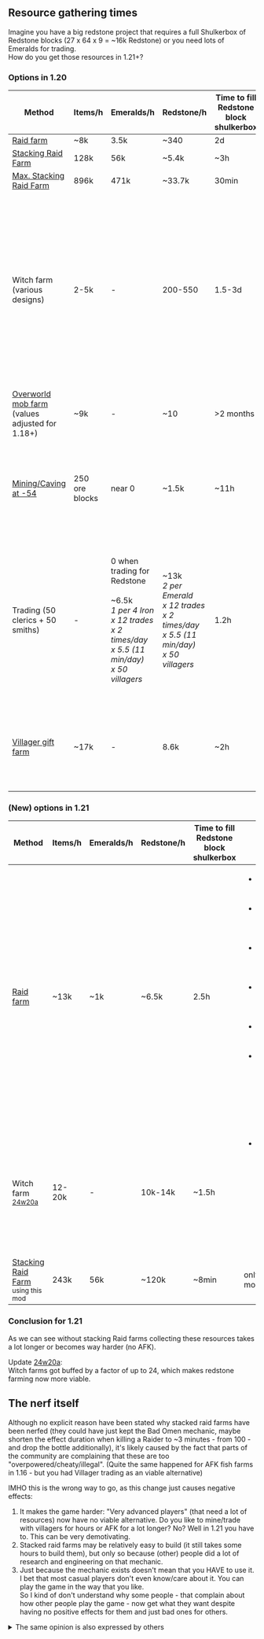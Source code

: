 ## Resource gathering times
Imagine you have a big redstone project that requires a full Shulkerbox of Redstone blocks (27 x 64 x 9 = ~16k Redstone) or you need lots of Emeralds for trading.<br/>
How do you get those resources in 1.21+?

### Options in 1.20
| Method | Items/h | Emeralds/h | Redstone/h | Time to fill Redstone block shulkerbox | Notes |
| --- |  --- | --- | --- | --- | --- |
| [Raid farm](https://www.youtube.com/watch?v=TDnppbTrdks)| ~8k | 3.5k | ~340 | 2d | † 1.21 |
| [Stacking Raid Farm](https://www.youtube.com/watch?v=n3mOlrMGjUg) | 128k | 56k | ~5.4k | ~3h | † 1.21 |
| [Max. Stacking Raid Farm](https://www.youtube.com/watch?v=yhW2Wub_4yw) | 896k | 471k | ~33.7k | 30min | † 1.21 |
| Witch farm (various designs) | 2-5k | - | 200-550 | 1.5-3d | <ul><li>At least 2x slower since 1.18 due to larger world height</li><li>Requires a witch hut</li><li>Witch huts got a lot rarer in 1.19 due to the introduction of the Mangrove Swamp where they don't generate</li></ul> |
| [Overworld mob farm](https://www.youtube.com/watch?v=Gg17wAr_IOI) (values adjusted for 1.18+) | ~9k | - | ~10 | >2 months | 
| [Mining/Caving at -54](https://www.youtube.com/watch?v=5cnLaNtxMek&t=480s) | 250 ore blocks | near 0 | ~1.5k | ~11h | <ul><li>No AFK</li><li>Non renewable</li><li>Requires appropriate equipment</li><li>Risk of death</li></ul> |
| Trading (50 clerics + 50 smiths) | - | 0 when trading for Redstone <br/><br/>~6.5k<br/><i>1 per 4 Iron <br/>x 12 trades <br/>x 2 times/day <br/>x 5.5 (11 min/day) <br/>x 50 villagers</i> | ~13k<br/><i>2 per Emerald <br/>x 12 trades <br/>x 2 times/day <br/>x 5.5 (11 min/day) <br/>x 50 villagers</i> | 1.2h | <ul><li>No AFK</li><li>Requires >26k Iron/h (an average 4x Iron farm with 12 villagers produces ~1.5k Iron/h)</li><li>May cause lag as villagers need a lot of performance</li></ul> |
| [Villager gift farm](https://www.youtube.com/watch?v=Ic3YU4WbyJo) | ~17k | - | 8.6k | ~2h | <ul><li>Partial AFK</li><li>Requires 200 villagers - needs a lot of performance</li></ul> |

### (New) options in 1.21
| Method | Items/h | Emeralds/h | Redstone/h | Time to fill Redstone block shulkerbox | Notes |
| --- |  --- | --- | --- | --- | --- |
| [Raid farm](https://www.youtube.com/watch?v=hhOXu1HRSq0) | ~13k | ~1k | ~6.5k | 2.5h | <ul><li>Stacking Raid farms are no longer possible</li><li>Requires collecting and drinking Ominous Bottles (~2s)</li><li>Harder to AFK as bottle needs to be consumed + Killing mobs</li><li>Requires a beacon/regeneration to not starve to death</li><li>Additional count down of Raid omen (30s)</li><li>A raid cycle is roughly ~2mins in comparison to ~1m30s in 1.20 → 1.21 farm has an estimated 75% performance of 1.20</li></ul>
| Witch farm <sup>[24w20a](https://minecraft.wiki/w/Java_Edition_24w20a)</sup> | 12-20k | - | 10k-14k | ~1.5h | <ul><li>Now always drop 4-8 redstone<ul><li>``x6`` improvement without looting<br/>``Ø 1 → 6``</li><li>``x3`` improvement with looting<br/>``Ø 2.5 → 7.5``</li><li>``x8`` increased drop chance:<br/>``12.5% → 100%``</li></ul></li></ul> |
| [Stacking Raid Farm](https://www.youtube.com/watch?v=n3mOlrMGjUg) <sup>using this mod</sup> | 243k | 56k | ~120k | ~8min | only works with this mod |

### Conclusion for 1.21
As we can see without stacking Raid farms collecting these resources takes a lot longer or becomes way harder (no AFK).

Update [24w20a](https://minecraft.wiki/w/Java_Edition_24w20a):<br/>
Witch farms got buffed by a factor of up to 24, which makes redstone farming now more viable.

## The nerf itself
Although no explicit reason have been stated why stacked raid farms have been nerfed (they could have just kept the Bad Omen mechanic, maybe shorten the effect duration when killing a Raider to ~3 minutes - from 100 - and drop the bottle additionally), it's likely caused by the fact that parts of the community are complaining that these are too "overpowered/cheaty/illegal". (Quite the same happened for AFK fish farms in 1.16 - but you had Villager trading as an viable alternative)

IMHO this is the wrong way to go, as this change just causes negative effects:
1. It makes the game harder: "Very advanced players" (that need a lot of resources) now have no viable alternative. Do you like to mine/trade with villagers for hours or AFK for a lot longer? No? Well in 1.21 you have to. This can be very demotivating.
2. Stacked raid farms may be relatively easy to build (it still takes some hours to build them), but only so because (other) people did a lot of research and engineering on that mechanic.
3. Just because the mechanic exists doesn't mean that you HAVE to use it. I bet that most casual players don't even know/care about it. You can play the game in the way that you like.<br/>So I kind of don't understand why some people - that complain about how other people play the game - now get what they want despite having no positive effects for them and just bad ones for others.

<details><summary>The same opinion is also expressed by others</summary>

* > If you don't like them, don't use them. It's not like anyone is preventing you from build a witch farm instead. No need to ruin everyone else's fun just because you prefer to play differently.<sup>[Reddit](https://www.reddit.com/r/technicalminecraft/comments/r1yaee/comment/hm4seea)</sup>
* > Don’t like it, don’t build it is my opinion. If we plan on asking Mojang to nerf any farm/mechanic we don’t personally like or use ourselves things would be incredibly messy and nothing but nonstop arguments about what stays and what’s “cheating/too over powered.”<sup>[Reddit](https://www.reddit.com/r/technicalminecraft/comments/xab4ja/comment/insvopo)</sup>
* > I think the main problem is people telling others how to play. If you feel building a raid farm is "cheating", don't do it. Your friend seems to think otherwise... <sup>[Reddit](https://www.reddit.com/r/Minecraft/comments/fg148d/comment/fk1uv48)</sup>
* > I do think it is OP, but the fact that you can build a farm this powerful with so little effort should be considered an achievement of the technical community, because they did the research, the design, and they exploited the code in just the right way <sup>[Reddit](https://www.reddit.com/r/technicalminecraft/comments/xarqd9/comment/inwasb5)</sup>
* > ... because having tons of those materials doesn’t take away from the experience. However, it does not matter what I think or what Ilmango thinks, or what anyone else who comments here thinks. Play how u want to play bro c: <sup>[Reddit](https://www.reddit.com/r/technicalminecraft/comments/xarqd9/comment/invemiw)</sup>

</details>

